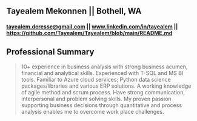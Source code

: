 ## Tayealem Mekonnen || Bothell, WA
#### tayealem.deresse@gmail.com || www.linkedin.com/in/tayealem || https://github.com/Tayealem/Tayealem/blob/main/README.md

## Professional Summary	
 > 10+ experience in business analysis with strong business acumen, financial and analytical skills. Experienced with T-SQL and MS BI tools. Familiar to Azure cloud services; Python data science packages/libraries and various ERP solutions. A working knowledge of agile method and scrum process. Have strong communication, interpersonal and problem solving skills. My proven passion supporting business decisions through quantitative and process analysis enables me to overcome work place challenges.
